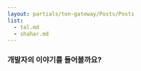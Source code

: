 ```yaml
---
layout: partials/ton-gateway/Posts/Posts
list:
  - tal.md
  - shahar.md
---
```


### 개발자의 이야기를 들어볼까요?
